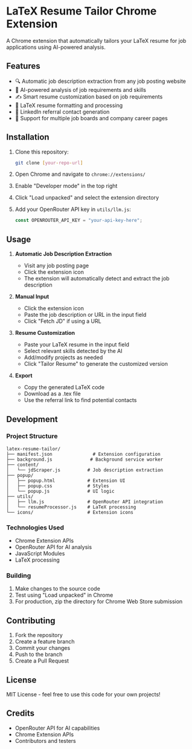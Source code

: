 # LaTeX Resume Tailor Chrome Extension

A Chrome extension that automatically tailors your LaTeX resume for job applications using AI-powered analysis.

## Features

- 🔍 Automatic job description extraction from any job posting website
- 🤖 AI-powered analysis of job requirements and skills
- ✍️ Smart resume customization based on job requirements
- 📄 LaTeX resume formatting and processing
- 🔗 LinkedIn referral contact generation
- 💼 Support for multiple job boards and company career pages

## Installation

1. Clone this repository:
   ```bash
   git clone [your-repo-url]
   ```

2. Open Chrome and navigate to `chrome://extensions/`

3. Enable "Developer mode" in the top right

4. Click "Load unpacked" and select the extension directory

5. Add your OpenRouter API key in `utils/llm.js`:
   ```javascript
   const OPENROUTER_API_KEY = "your-api-key-here";
   ```

## Usage

1. **Automatic Job Description Extraction**
   - Visit any job posting page
   - Click the extension icon
   - The extension will automatically detect and extract the job description

2. **Manual Input**
   - Click the extension icon
   - Paste the job description or URL in the input field
   - Click "Fetch JD" if using a URL

3. **Resume Customization**
   - Paste your LaTeX resume in the input field
   - Select relevant skills detected by the AI
   - Add/modify projects as needed
   - Click "Tailor Resume" to generate the customized version

4. **Export**
   - Copy the generated LaTeX code
   - Download as a .tex file
   - Use the referral link to find potential contacts

## Development

### Project Structure
```
latex-resume-tailor/
├── manifest.json               # Extension configuration
├── background.js              # Background service worker
├── content/
│   └── jdScraper.js          # Job description extraction
├── popup/
│   ├── popup.html            # Extension UI
│   ├── popup.css             # Styles
│   └── popup.js              # UI logic
├── utils/
│   ├── llm.js                # OpenRouter API integration
│   └── resumeProcessor.js    # LaTeX processing
└── icons/                    # Extension icons
```

### Technologies Used
- Chrome Extension APIs
- OpenRouter API for AI analysis
- JavaScript Modules
- LaTeX processing

### Building
1. Make changes to the source code
2. Test using "Load unpacked" in Chrome
3. For production, zip the directory for Chrome Web Store submission

## Contributing
1. Fork the repository
2. Create a feature branch
3. Commit your changes
4. Push to the branch
5. Create a Pull Request

## License
MIT License - feel free to use this code for your own projects!

## Credits
- OpenRouter API for AI capabilities
- Chrome Extension APIs
- Contributors and testers